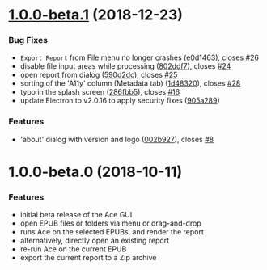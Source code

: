 <a name="1.0.0-beta.1"></a>
# [1.0.0-beta.1](https://github.com/daisy/ace-gui/compare/v1.0.0-beta.0...v1.0.0-beta.1) (2018-12-23)


### Bug Fixes

* `Export Report` from File menu no longer crashes ([e0d1463](https://github.com/daisy/ace-gui/commit/e0d1463)), closes [#26](https://github.com/daisy/ace-gui/issues/26)
* disable file input areas while processing ([802ddf7](https://github.com/daisy/ace-gui/commit/802ddf7)), closes [#24](https://github.com/daisy/ace-gui/issues/24)
* open report from dialog ([590d2dc](https://github.com/daisy/ace-gui/commit/590d2dc)), closes [#25](https://github.com/daisy/ace-gui/issues/25)
* sorting of the 'A11y' column (Metadata tab) ([1d48320](https://github.com/daisy/ace-gui/commit/1d48320)), closes [#28](https://github.com/daisy/ace-gui/issues/28)
* typo in the splash screen ([286fbb5](https://github.com/daisy/ace-gui/commit/286fbb5)), closes [#16](https://github.com/daisy/ace-gui/issues/16)
* update Electron to v2.0.16 to apply security fixes ([905a289](https://github.com/daisy/ace-gui/commit/905a289))


### Features

* 'about' dialog with version and logo ([002b927](https://github.com/daisy/ace-gui/commit/002b927)), closes [#8](https://github.com/daisy/ace-gui/issues/8)



<a name="1.0.0-beta.0"></a>
# 1.0.0-beta.0 (2018-10-11)

### Features

* initial beta release of the Ace GUI
* open EPUB files or folders via menu or drag-and-drop
* runs Ace on the selected EPUBs, and render the report
* alternatively, directly open an existing report
* re-run Ace on the current EPUB
* export the current report to a Zip archive